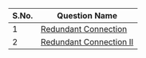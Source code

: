 S.No. | Question Name |
------|---------------|
1 | [Redundant Connection](https://leetcode.com/problems/redundant-connection/)
2 | [Redundant Connection II](https://leetcode.com/problems/redundant-connection-ii/)


